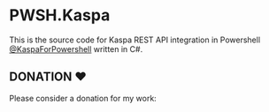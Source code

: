 # PWSH.Kaspa
This is the source code for Kaspa REST API integration in Powershell [@KaspaForPowershell]([https://explorer.kaspa.org](https://www.youtube.com/@KaspaForPowershell)) written in C#.

## DONATION ♥
Please consider a donation for my work: 
